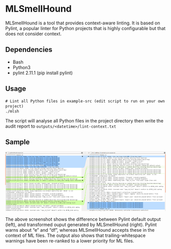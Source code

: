 # MLSmellHound

MLSmellHound is a tool that provides context-aware linting. It is based on Pylint, a popular linter for Python projects that is highly configurable but that does not consider context.

## Dependencies

* Bash
* Python3
* pylint 2.11.1 (pip install pylint)

## Usage

```
# Lint all Python files in example-src (edit script to run on your own project)
./mlsh
```

The script will analyse all Python files in the project directory then write the audit report to `outputs/<datetime>/lint-context.txt`

## Sample

![Screenshot](/screenshot.png?raw=true)

The above screenshot shows the difference between Pylint default output (left), and transformed ouput generated by MLSmellHound (right). Pylint warns about “e” and “df”, whereas MLSmellHound accepts these in the context of ML files. The output also shows that trailing-whitespace warnings have been re-ranked to a lower priority for ML files.
